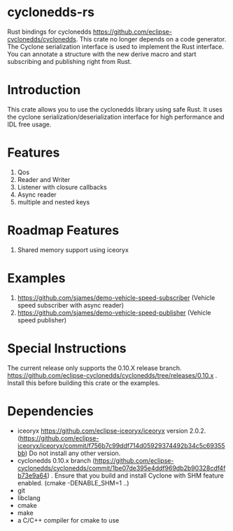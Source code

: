 # cyclonedds-rs 

Rust bindings for cyclonedds https://github.com/eclipse-cyclonedds/cyclonedds.
This crate no longer depends on a code generator. The Cyclone serialization
interface is used to implement the Rust interface. You can annotate a structure
with the new derive macro and start subscribing and publishing right from Rust.

# Introduction

This crate allows you to use the cyclonedds library using safe Rust. It uses the
cyclone serialization/deserialization interface for high performance and IDL free usage.

# Features

1. Qos
2. Reader and Writer
3. Listener with closure callbacks
4. Async reader 
5. multiple and nested keys

# Roadmap Features
1. Shared memory support using iceoryx

# Examples

1. https://github.com/sjames/demo-vehicle-speed-subscriber  (Vehicle speed subscriber with async reader)
2. https://github.com/sjames/demo-vehicle-speed-publisher (Vehicle speed publisher)

# Special Instructions

The current release only supports the 0.10.X release branch. https://github.com/eclipse-cyclonedds/cyclonedds/tree/releases/0.10.x .
Install this before building this crate or the examples.

# Dependencies

* iceoryx https://github.com/eclipse-iceoryx/iceoryx version 2.0.2. (https://github.com/eclipse-iceoryx/iceoryx/commit/f756b7c99ddf714d05929374492b34c5c69355bb) Do not install any other version.
* cyclonedds 0.10.x branch (https://github.com/eclipse-cyclonedds/cyclonedds/commit/1be07de395e4ddf969db2b90328cdf4fb73e9a64) . Ensure that you build  and install Cyclone with SHM feature enabled. (cmake -DENABLE_SHM=1 ..)
* git
* libclang
* cmake
* make
* a C/C++ compiler for cmake to use
